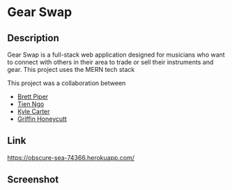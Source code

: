 # Gear Swap
## Description 
Gear Swap is a full-stack web application designed for musicians who want to connect with others in their area to trade or sell their instruments and gear. This project uses the MERN tech stack

This project was a collaboration between
- [Brett Piper](https://github.com/bpiper91)
- [Tien Ngo](https://github.com/Tien24196)
- [Kyle Carter](https://github.com/KCarter134)
- [Griffin Honeycutt](https://github.com/fghoneycutt)

## Link
https://obscure-sea-74366.herokuapp.com/
## Screenshot